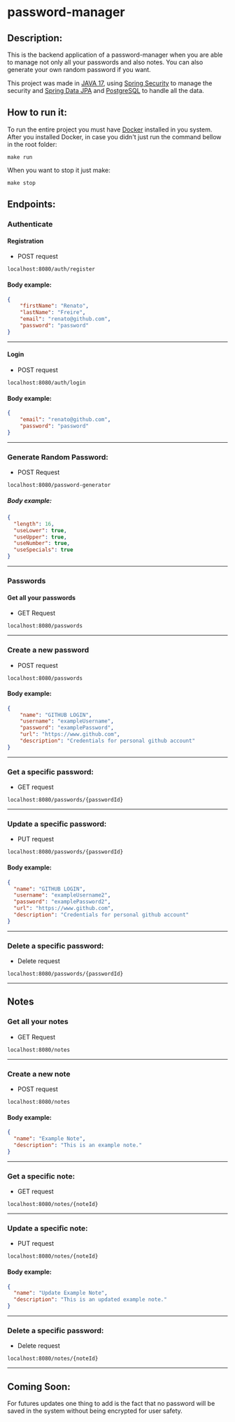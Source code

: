 # password-manager

## Description:
This is the backend application of a password-manager when you are able to manage not only all your passwords
and also notes. You can also generate your own random password if you want.

This project was made in [JAVA 17](https://www.java.com/en/), using [Spring Security](https://spring.io/projects/spring-security) 
to manage the security and [Spring Data JPA](https://spring.io/projects/spring-data-jpa) and [PostgreSQL](https://www.postgresql.org/) to handle all the data.

## How to run it:

To run the entire project you must have [Docker]() installed in you system.
After you installed Docker, in case you didn't just run the command bellow in the root folder:

```shell
make run
```

When you want to stop it just make:


```shell
make stop
```

## Endpoints:

### Authenticate

#### Registration
* POST request
```shell
localhost:8080/auth/register
```
#### Body example:

```json
{
    "firstName": "Renato",
    "lastName": "Freire",
    "email": "renato@github.com",
    "password": "password"
}
```

--------------------------------------------

#### Login
* POST request

```shell
localhost:8080/auth/login
```

#### Body example:

```json
{
    "email": "renato@github.com",
    "password": "password"
}
```
--------------------------------------------

### Generate Random Password:
* POST Request

```shell
localhost:8080/password-generator
```
##### Body example:

```json
{
  "length": 16,
  "useLower": true,
  "useUpper": true,
  "useNumber": true,
  "useSpecials": true
}

```

--------------------------------------------

### Passwords

#### Get all your passwords

* GET Request

```shell
localhost:8080/passwords
```
--------------------------------------------

### Create a new password

* POST request

```shell
localhost:8080/passwords
```

#### Body example:
```json
{
    "name": "GITHUB LOGIN",
    "username": "exampleUsername",
    "password": "examplePassword",
    "url": "https://www.github.com",
    "description": "Credentials for personal github account"
}
```


--------------------------------------------

### Get a specific password:
* GET request

```shell
localhost:8080/passwords/{passwordId}
```

--------------------------------------------

### Update a specific password:
* PUT request

```shell
localhost:8080/passwords/{passwordId}
```

#### Body example:
```json
{
  "name": "GITHUB LOGIN",
  "username": "exampleUsername2",
  "password": "examplePassword2",
  "url": "https://www.github.com",
  "description": "Credentials for personal github account"
}

```

--------------------------------------------

### Delete a specific password:
* Delete request

```shell
localhost:8080/passwords/{passwordId}
```


--------------------------------------------


## Notes

### Get all your notes

* GET Request

```shell
localhost:8080/notes
```
--------------------------------------------

### Create a new note

* POST request

```shell
localhost:8080/notes
```

#### Body example:
```json
{
  "name": "Example Note",
  "description": "This is an example note."
}

```
--------------------------------------------

### Get a specific note:
* GET request

```shell
localhost:8080/notes/{noteId}
```

--------------------------------------------

### Update a specific note:
* PUT request

```shell
localhost:8080/notes/{noteId}
```

#### Body example:
```json
{
  "name": "Update Example Note",
  "description": "This is an updated example note."
}

```

--------------------------------------------

### Delete a specific password:
* Delete request

```shell
localhost:8080/notes/{noteId}
```
--------------------------------------------

## Coming Soon:
For futures updates one thing to add is the fact that no password will be saved in the system without being encrypted 
for user safety.
